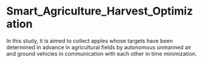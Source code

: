 # Smart_Agriculture_Harvest_Optimization
In this study, it is aimed to collect apples whose targets have been determined in advance in agricultural fields by autonomous unmanned air and ground vehicles in communication with each other in time minimization.
